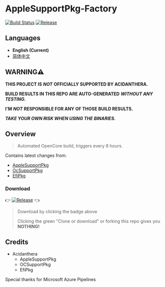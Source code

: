 # AppleSupportPkg-Factory

[![Build Status](https://dev.azure.com/15563836030/AppleSupportPkg-Factory/_apis/build/status/athlonreg.AppleSupportPkg-Factory?branchName=master)](https://dev.azure.com/15563836030/AppleSupportPkg-Factory/_build/latest?definitionId=2&branchName=master)
[![Release](https://img.shields.io/github/v/release/athlonreg/AppleSupportPkg-Factory?color=orange&include_prereleases&label=Release)](https://github.com/athlonreg/AppleSupportPkg-Factory/releases)

## Languages

- **English (Current)**
- [简体中文](https://github.com/athlonreg/AppleSupportPkg-Factory/blob/master/README_zh-Hans.md)

## **WARNING⚠️**

**THIS PROJECT IS** ***NOT*** **OFFICIALLY SUPPORTED BY ACIDANTHERA.**

**BUILD RESULTS IN THIS REPO ARE AUTO-GENERATED** ***WITHOUT ANY TESTING.***

**I'M** ***NOT*** **RESPONSIBLE FOR ANY OF THOSE BUILD RESULTS.**

***TAKE YOUR OWN RISK WHEN USING THE BINARIES.***

## Overview

> Automated OpenCore build, triggers every 8 hours.

Contains latest changes from:

- [AppleSupportPkg](https://github.com/acidanthera/AppleSupportPkg)
- [OcSupportPkg](https://github.com/acidanthera/OcSupportPkg)
- [EfiPkg](https://github.com/acidanthera/EfiPkg)

### Download

👉 [![Release](https://img.shields.io/github/v/release/athlonreg/AppleSupportPkg-Factory?color=orange&include_prereleases&label=Release)](https://github.com/athlonreg/AppleSupportPkg-Factory/releases) 👈

> Download by clicking the badge above
>
> Clicking the green "Clone or download" or forking this repo gives you **NOTHING!**

## Credits

- Acidanthera
  - AppleSupportPkg
  - OCSupportPkg
  - EfiPkg

Special thanks for Microsoft Azure Pipelines
